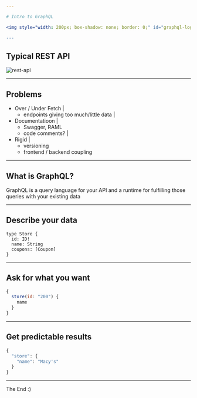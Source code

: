 ```yaml
---

# Intro to GraphQL

<img style="width: 200px; box-shadow: none; border: 0;" id="graphql-logo" src="http://graphql.org/img/logo.svg"/>

---
```


## Typical REST API

![rest-api](https://olegilyenko.github.io/presentation-graphql-introduction/assets/img/rest-api.svg)

---

## Problems

- Over / Under Fetch |
    - endpoints giving too much/little data |
- Documentatioon |
    - Swagger, RAML 
    - code comments? |
- Rigid |
    - versioning
    - frontend / backend coupling

---

## What is GraphQL?

GraphQL is a query language for your API and a runtime for fulfilling those queries with your existing data

---

## Describe your data

```
type Store {
  id: ID!
  name: String
  coupons: [Coupon]
}
```

---

## Ask for what you want

```javascript
{
  store(id: "200") {
    name
  }
}
```

---

## Get predictable results

```javascript
{
  "store": {
    "name": "Macy's"
  }
}
```

---

The End :)
